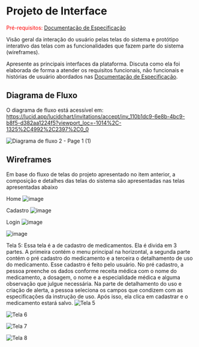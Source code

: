 
# Projeto de Interface

<span style="color:red">Pré-requisitos: <a href="2-Especificação do Projeto.md"> Documentação de Especificação</a></span>

Visão geral da interação do usuário pelas telas do sistema e protótipo interativo das telas com as funcionalidades que fazem parte do sistema (wireframes).

 Apresente as principais interfaces da plataforma. Discuta como ela foi elaborada de forma a atender os requisitos funcionais, não funcionais e histórias de usuário abordados nas <a href="2-Especificação do Projeto.md"> Documentação de Especificação</a>.

## Diagrama de Fluxo

O diagrama de fluxo está acessível em: https://lucid.app/lucidchart/invitations/accept/inv_110b1dc9-6e8b-4bc9-b8f5-d382aa1224f5?viewport_loc=-1014%2C-1325%2C4992%2C2397%2C0_0


![Diagrama de fluxo 2 - Page 1 (1)](https://user-images.githubusercontent.com/81448442/133696058-0c45355d-ddd9-4aad-89b7-4beacff2fa9e.jpeg)




## Wireframes

Em base do fluxo de telas do projeto apresentado no item anterior, a composição e detalhes das telas do sistema são apresentadas nas telas apresentadas abaixo

Home
![image](https://user-images.githubusercontent.com/81448442/133701343-db813d63-3592-4330-b820-be52cda1b0f2.png)

Cadastro
![image](https://user-images.githubusercontent.com/81448442/133701463-1920a881-fe3f-4764-9b53-bbcd732ce64c.png)

Login
![image](https://user-images.githubusercontent.com/81448442/133701511-6f113c20-e1b5-4267-b08f-b3f9e2dd227a.png)


![image](https://user-images.githubusercontent.com/81448442/133701563-652d4f1e-3e99-4c22-b579-78c0bdd1ade9.png)















Tela 5: 
Essa tela é a de cadastro de medicamentos. Ela é divida em 3 partes. A primeira contém o menu principal na horizontal, a segunda parte contém o pré cadastro do medicamento e a terceira o detalhamento de uso do medicamento. Esse cadastro é feito pelo usuário. No pré cadastro, a pessoa preenche os dados conforme receita médica com o nome do medicamento, a dosagem, o nome e a especialidade médica e alguma observação que julgue necessária. 
Na parte de detalhamento do uso e criação de alerta, a pessoa seleciona os campos que condizem com as especificações da instrução de uso. 
Após isso, ela clica em cadastrar e o medicamento estará salvo.
![Tela 5](https://user-images.githubusercontent.com/81760044/133701749-99d7c4b7-4415-4b21-89b5-9ddeb05c32d0.JPG)

![Tela 6](https://user-images.githubusercontent.com/81760044/133701766-bdaac22b-40dd-4f1f-afac-d6fb3722049c.JPG)

![Tela 7](https://user-images.githubusercontent.com/81760044/133702191-2a58ac6f-9f69-4684-9326-f3a456c62a4b.JPG)

![Tela 8](https://user-images.githubusercontent.com/81760044/133702210-b7f0889f-072d-406d-8ba8-2ccaf7e28b1f.JPG)





